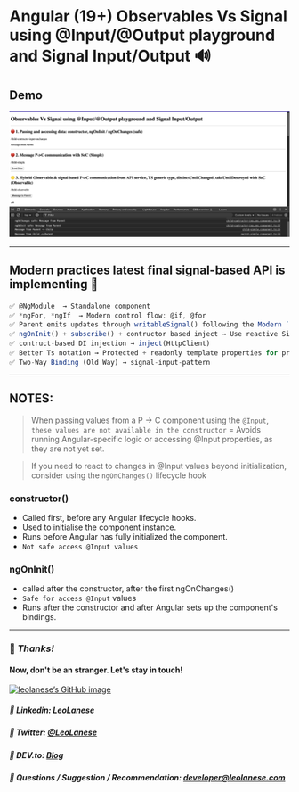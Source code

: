 # Angular (19+) Observables Vs Signal using @Input/@Output playground and Signal Input/Output 🔊

## Demo

![Demo](./src/app/assets/demo-updated.png)

---

## Modern practices latest final signal-based API is implementing 🚀

```js
✅ @NgModule  → Standalone component
✅ *ngFor, *ngIf  → Modern control flow: @if, @for
✅ Parent emits updates through writableSignal() following the Modern `Signal-Based Component Architecture Pattern` (Service (Shared State) ←→ Parent (Local State) ←→ Child (Pure Input))
✅ ngOnInit() + subscribe() + contructor based inject → Use reactive Signals + computed() 
✅ contruct-based DI injection → inject(HttpClient) 
✅ Better Ts notation → Protected + readonly template properties for protection and mutability control
✅ Two-Way Binding (Old Way) → signal-input-pattern 
```

---

## NOTES:
> When passing values from a P -> C component using the `@Input`, `these values are not available in the constructor` = Avoids running Angular-specific logic or accessing @Input properties, as they are not yet set.

> If you need to react to changes in @Input values beyond initialization, consider using the `ngOnChanges()` lifecycle hook

### constructor()
- Called first, before any Angular lifecycle hooks.
- Used to initialise the component instance.
- Runs before Angular has fully initialized the component.
- `Not safe access @Input values`

### ngOnInit()
- called after the constructor, after the first ngOnChanges()
- `Safe for access @Input` values
- Runs after the constructor and after Angular sets up the component's bindings.

---

### :100: <i>Thanks!</i>
#### Now, don't be an stranger. Let's stay in touch!

<a href="https://github.com/leolanese" target="_blank" rel="noopener noreferrer">
  <img src="https://scastiel.dev/api/image/leolanese?dark&removeLink" alt="leolanese’s GitHub image" width="600" height="314" />
</a>

##### :radio_button: Linkedin: <a href="https://www.linkedin.com/in/leolanese/" target="_blank">LeoLanese</a>
##### :radio_button: Twitter: <a href="https://twitter.com/LeoLanese" target="_blank">@LeoLanese</a>
##### :radio_button: DEV.to: <a href="https://www.dev.to/leolanese" target="_blank">Blog</a>
##### :radio_button: Questions / Suggestion / Recommendation: developer@leolanese.com
